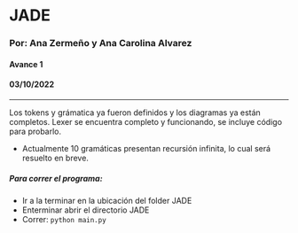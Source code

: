 # JADE

### Por: Ana Zermeño y Ana Carolina Alvarez
#### Avance 1
#### 03/10/2022

-----

Los tokens y grámatica ya fueron definidos y los diagramas ya están completos.
Lexer se encuentra completo y funcionando, se incluye código para probarlo.


* Actualmente 10 gramáticas presentan recursión infinita, lo cual será resuelto en breve. 

##### Para correr el programa: 
 - Ir a la terminar en la ubicación del folder JADE
 - Enterminar abrir el directorio JADE
 - Correr: ``` python main.py ```